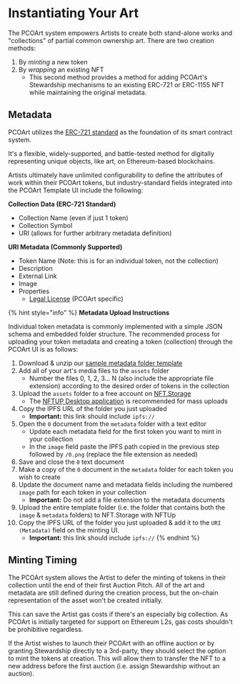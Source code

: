 # Instantiating Your Art

The PCOArt system empowers Artists to create both stand-alone works and "collections" of partial common ownership art. There are two creation methods:

1. By _minting_ a new token&#x20;
2. By _wrapping_ an existing NFT
   * This second method provides a method for adding PCOArt's Stewardship mechanisms to an existing ERC-721 or ERC-1155 NFT while maintaining the original metadata.

## Metadata

PCOArt utilizes the [ERC-721 standard](https://ethereum.org/en/developers/docs/standards/tokens/erc-721/) as the foundation of its smart contract system.

It's a flexible, widely-supported, and battle-tested method for digitally representing unique objects, like art, on Ethereum-based blockchains.

Artists ultimately have unlimited configurability to define the attributes of work within their PCOArt tokens, but industry-standard fields integrated into the PCOArt Template UI include the following: &#x20;

**Collection Data (ERC-721 Standard)**

* Collection Name (even if just 1 token)
* Collection Symbol
* URI (allows for further arbitrary metadata definition)

**URI Metadata (Commonly Supported)**

* Token Name (Note: this is for an individual token, not the collection)
* Description
* External Link
* Image
* Properties
  * [Legal License](legal-license.md) (PCOArt specific)

{% hint style="info" %}
**Metadata Upload Instructions**

Individual token metadata is commonly implemented with a simple JSON schema and embedded folder structure. The recommended process for uploading your token metadata and creating a token (collection) through the PCOArt UI is as follows:

1. Download & unzip our [sample metadata folder template](https://nftstorage.link/ipfs/bafybeidxfej5cokgom5ticchwgdwge3sibxdk73ua7s3tlmrxcydhhktjy?filename=metadata.zip)
2. Add all of your art's media files to the `assets` folder
   * Number the files 0, 1, 2, 3... N (also include the appropriate file extension) according to the desired order of tokens in the collection
3. Upload the `assets` folder to a free account on [NFT.Storage](https://nft.storage/)
   * The [NFTUP Desktop application](https://nft.storage/docs/how-to/nftup/) is recommended for mass uploads
4. Copy the IPFS URL of the folder you just uploaded
   * **Important:** this link should include `ipfs://`&#x20;
5. Open the `0` document from the `metadata` folder with a text editor&#x20;
   * Update each metadata field for the first token you want to mint in your collection
   * In the `image` field paste the IPFS path copied in the previous step followed by `/0.png` (replace the file extension as needed)
6. Save and close the `0` text document
7. Make a copy of the `0` document in the `metadata` folder for each token you wish to create
8. Update the document name and metadata fields including the numbered `image` path for each token in your collection
   * **Important:** Do not add a file extension to the metadata documents
9. Upload the entire template folder (i.e. the folder that contains both the `image` & `metadata` folders) to NFT.Storage with NFTUp
10. Copy the IPFS URL of the folder you just uploaded & add it to the `URI (Metadata)` field on the minting UI.
    * **Important:** this link should include `ipfs://`&#x20;
{% endhint %}

## Minting Timing

The PCOArt system allows the Artist to defer the minting of tokens in their collection until the end of their first Auction Pitch. All of the art and metadata are still defined during the creation process, but the on-chain representation of the asset won't be created initially.&#x20;

This can save the Artist gas costs if there's an especially big collection. As PCOArt is initially targeted for support on Ethereum L2s, gas costs shouldn't be prohibitive regardless.&#x20;

If the Artist wishes to launch their PCOArt with an offline auction or by granting Stewardship directly to a 3rd-party, they should select the option to mint the tokens at creation. This will allow them to transfer the NFT to a new address before the first auction (i.e. assign Stewardship without an auction).



